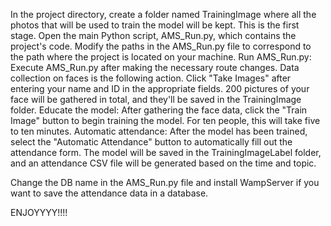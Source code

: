 In the project directory, create a folder named TrainingImage where all the photos that will be used to train the model will be kept. This is the first stage.
Open the main Python script, AMS_Run.py, which contains the project's code.
Modify the paths in the AMS_Run.py file to correspond to the path where the project is located on your machine.
Run AMS_Run.py: Execute AMS_Run.py after making the necessary route changes.
Data collection on faces is the following action. Click "Take Images" after entering your name and ID in the appropriate fields. 200 pictures of your face will be gathered in total, and they'll be saved in the TrainingImage folder.
Educate the model: After gathering the face data, click the "Train Image" button to begin training the model. For ten people, this will take five to ten minutes.
Automatic attendance: After the model has been trained, select the "Automatic Attendance" button to automatically fill out the attendance form. The model will be saved in the TrainingImageLabel folder, and an attendance CSV file will be generated based on the time and topic.

Change the DB name in the AMS_Run.py file and install WampServer if you want to save the attendance data in a database.

ENJOYYYY!!!!

